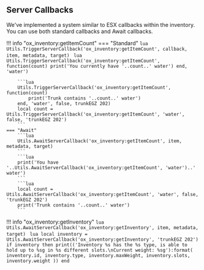 ## Server Callbacks
We've implemented a system similar to ESX callbacks within the inventory. You can use both standard callbacks and Await callbacks.

!!! info "ox_inventory:getItemCount"
	=== "Standard"
		```lua
		Utils.TriggerServerCallback('ox_inventory:getItemCount', callback, item, metadata, target)
		```
		```lua
		Utils.TriggerServerCallback('ox_inventory:getItemCount', function(count)
			print('You currently have '..count..' water')
		end, 'water')
		```
	
		```lua
		Utils.TriggerServerCallback('ox_inventory:getItemCount', function(count)
			print('Trunk contains '..count..' water')
		end, 'water', false, trunkEGZ 202)
		local count = Utils.TriggerServerCallback('ox_inventory:getItemCount', 'water', false, 'trunkEGZ 202')
		```
	=== "Await"
		```lua
		Utils.AwaitServerCallback('ox_inventory:getItemCount', item, metadata, target)
		```
		```lua
		print('You have '..Utils.AwaitServerCallback('ox_inventory:getItemCount', 'water')..' water')
		```
		```lua
		local count = Utils.AwaitServerCallback('ox_inventory:getItemCount', 'water', false, 'trunkEGZ 202')
		print('Trunk contains '..count..' water')
		```

!!! info "ox_inventory:getInventory"
	```lua
	Utils.AwaitServerCallback('ox_inventory:getInventory', item, metadata, target)
	```
	```lua
	local inventory = Utils.AwaitServerCallback('ox_inventory:getInventory', 'trunkEGZ 202')
	if inventory then
		print(('Inventory %s has the %s type, is able to hold up to %sg in %s different slots.\nCurrent weight: %sg'):format(
			inventory.id,
			inventory.type,
			inventory.maxWeight,
			inventory.slots,
			inventory.weight
		))
	end
	```
